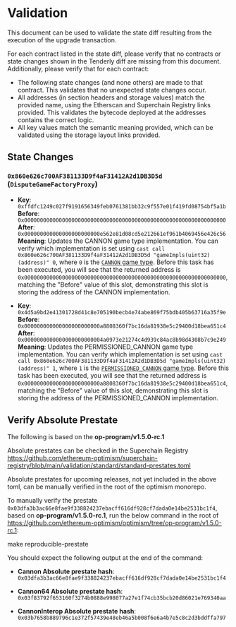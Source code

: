 # Validation

This document can be used to validate the state diff resulting from the execution of the upgrade
transaction.

For each contract listed in the state diff, please verify that no contracts or state changes shown in the Tenderly diff are missing from this document. Additionally, please verify that for each contract:

- The following state changes (and none others) are made to that contract. This validates that no unexpected state changes occur.
- All addresses (in section headers and storage values) match the provided name, using the Etherscan and Superchain Registry links provided. This validates the bytecode deployed at the addresses contains the correct logic.
- All key values match the semantic meaning provided, which can be validated using the storage layout links provided.

## State Changes

### `0x860e626c700AF381133D9f4aF31412A2d1DB3D5d` (`DisputeGameFactoryProxy`)

- **Key**: `0xffdfc1249c027f9191656349feb0761381bb32c9f557e01f419fd08754bf5a1b` <br/>
  **Before**: `0x0000000000000000000000000000000000000000000000000000000000000000` <br/>
  **After**: `0x000000000000000000000000e562e81d08cd5e212661ef961b4069456e426c56` <br/>
  **Meaning**: Updates the CANNON game type implementation. You can verify which implementation is set using `cast call 0x860e626c700AF381133D9f4aF31412A2d1DB3D5d "gameImpls(uint32)(address)" 0`, where `0` is the [`CANNON` game type](https://github.com/ethereum-optimism/optimism/blob/op-contracts/v1.4.0/packages/contracts-bedrock/src/dispute/lib/Types.sol#L28).
  Before this task has been executed, you will see that the returned address is `0x0000000000000000000000000000000000000000000000000000000000000000`, matching the "Before" value of this slot, demonstrating this slot is storing the address of the CANNON implementation.

- **Key**: `0x4d5a9bd2e41301728d41c8e705190becb4e74abe869f75bdb405b63716a35f9e` <br/>
  **Before**: `0x000000000000000000000000a8808360f7bc16da81938e5c29400d18bea651c4` <br/>
  **After**: `0x0000000000000000000000004a0973e21274c4d939c84ac8b98d4308b7c9e249` <br/>
  **Meaning**: Updates the PERMISSIONED_CANNON game type implementation. You can verify which implementation is set using `cast call 0x860e626c700AF381133D9f4aF31412A2d1DB3D5d "gameImpls(uint32)(address)" 1`, where `1` is the [`PERMISSIONED_CANNON` game type](https://github.com/ethereum-optimism/optimism/blob/op-contracts/v1.4.0/packages/contracts-bedrock/src/dispute/lib/Types.sol#L31).
  Before this task has been executed, you will see that the returned address is `0x000000000000000000000000a8808360f7bc16da81938e5c29400d18bea651c4`, matching the "Before" value of this slot, demonstrating this slot is storing the address of the PERMISSIONED_CANNON implementation.

## Verify Absolute Prestate
The following is based on the **op-program/v1.5.0-rc.1**

Absolute prestates can be checked in the Superchain Registry https://github.com/ethereum-optimism/superchain-registry/blob/main/validation/standard/standard-prestates.toml

Absolute prestates for upcoming releases, not yet included in the above toml, can be manually verified in the root of the optimism monorepo.

To manually verify the prestate `0x03dfa3b3ac66e8fae9f338824237ebacff616df928cf7dada0e14be2531bc1f4`, based on **op-program/v1.5.0-rc.1**, run the below command in the root of https://github.com/ethereum-optimism/optimism/tree/op-program/v1.5.0-rc.1:

make reproducible-prestate

You should expect the following output at the end of the command:

- **Cannon Absolute prestate hash**: 
`0x03dfa3b3ac66e8fae9f338824237ebacff616df928cf7dada0e14be2531bc1f4`

- **Cannon64 Absolute prestate hash**: 
`0x03f83792f653160f3274b0888e998077a27e1f74cb35bcb20d86021e769340aa`

- **CannonInterop Absolute prestate hash**: 
`0x03b7658b889796c1e372f57439e48eb46a5b008f6e6a4b7e5c8c2d3bddffa797`
